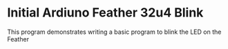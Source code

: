 # Initial Ardiuno Feather 32u4 Blink
This program demonstrates writing a basic program to blink the LED on the Feather

